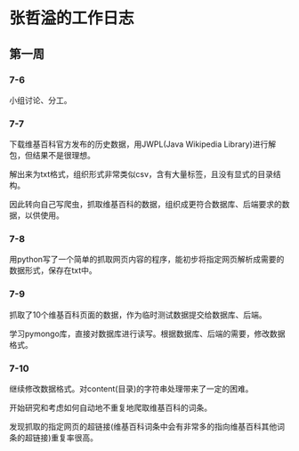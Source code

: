 # 张哲溢的工作日志

## 第一周

### 7-6

小组讨论、分工。

### 7-7

下载维基百科官方发布的历史数据，用JWPL(Java Wikipedia Library)进行解包，但结果不是很理想。

解出来为txt格式，组织形式非常类似csv，含有大量<ref/>标签，且没有显式的目录结构。

因此转向自己写爬虫，抓取维基百科的数据，组织成更符合数据库、后端要求的数据，以供使用。

### 7-8

用python写了一个简单的抓取网页内容的程序，能初步将指定网页解析成需要的数据形式，保存在txt中。

### 7-9

抓取了10个维基百科页面的数据，作为临时测试数据提交给数据库、后端。

学习pymongo库，直接对数据库进行读写。根据数据库、后端的需要，修改数据格式。

### 7-10

继续修改数据格式。对content(目录)的字符串处理带来了一定的困难。

开始研究和考虑如何自动地不重复地爬取维基百科的词条。

发现抓取的指定网页的超链接(维基百科词条中会有非常多的指向维基百科其他词条的超链接)重复率很高。

